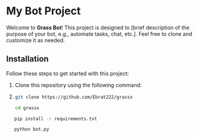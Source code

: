 # My Bot Project

Welcome to **Grass Bot**! This project is designed to [brief description of the purpose of your bot, e.g., automate tasks, chat, etc.]. Feel free to clone and customize it as needed.


## Installation

Follow these steps to get started with this project:

1. Clone this repository using the following command:
2. ```bash
   git clone https://github.com/Ebrat222/grassx
   ```

   ```bash
   cd grassx
   ```
```bash
   pip install -r requirements.txt
   ```
```bash
   python bot.py
   ```
